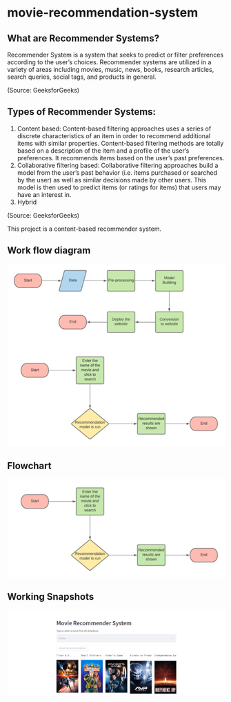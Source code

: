 # movie-recommendation-system

## What are Recommender Systems?

Recommender System is a system that seeks to predict or filter preferences according to the user’s choices. Recommender systems are utilized in a variety of areas including movies, music, news, books, research articles, search queries, social tags, and products in general. 

(Source: GeeksforGeeks)

## Types of Recommender Systems:

1. Content based: Content-based filtering approaches uses a series of discrete characteristics of an item in order to recommend additional items with similar properties. Content-based filtering methods are totally based on a description of the item and a profile of the user’s preferences. It recommends items based on the user’s past preferences.
2. Collaborative filtering based: Collaborative filtering approaches build a model from the user’s past behavior (i.e. items purchased or searched by the user) as well as similar decisions made by other users. This model is then used to predict items (or ratings for items) that users may have an interest in.
3. Hybrid

(Source: GeeksforGeeks)

This project is a content-based recommender system.

## Work flow diagram

![Work flow Diagram](/workflow.png)

## Flowchart

![Flowchart](/flowchart.jpg)

## Working Snapshots
![Working snapshots](/snapshot.PNG)
